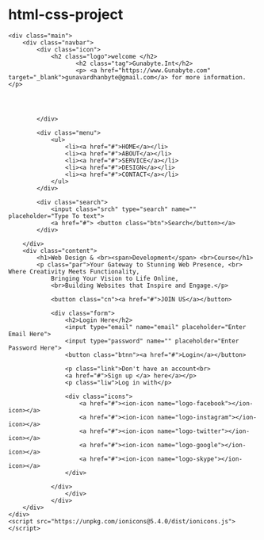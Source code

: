 # html-css-project
<!DOCTYPE html>
<html lang="en">
<head>
    <title>Webpage Design</title>
    <link rel="stylesheet" href="style.css">
</head>
<body>

    <div class="main">
        <div class="navbar">
            <div class="icon">
                <h2 class="logo">welcome </h2>
                       <h2 class="tag">Gunabyte.Int</h2>
                       <p> <a href="https://www.Gunabyte.com" target="_blank">gunavardhanbyte@gmail.com</a> for more information.</p>

                  

                
            </div>

            <div class="menu">
                <ul>
                    <li><a href="#">HOME</a></li>
                    <li><a href="#">ABOUT</a></li>
                    <li><a href="#">SERVICE</a></li>
                    <li><a href="#">DESIGN</a></li>
                    <li><a href="#">CONTACT</a></li>
                </ul>
            </div>

            <div class="search">
                <input class="srch" type="search" name="" placeholder="Type To text">
                <a href="#"> <button class="btn">Search</button></a>
            </div>

        </div> 
        <div class="content">
            <h1>Web Design & <br><span>Development</span> <br>Course</h1>
            <p class="par">Your Gateway to Stunning Web Presence, <br> Where Creativity Meets Functionality,
                Bringing Your Vision to Life Online,
                <br>Building Websites that Inspire and Engage.</p>

                <button class="cn"><a href="#">JOIN US</a></button>

                <div class="form">
                    <h2>Login Here</h2>
                    <input type="email" name="email" placeholder="Enter Email Here">
                    <input type="password" name="" placeholder="Enter Password Here">
                    <button class="btnn"><a href="#">Login</a></button>

                    <p class="link">Don't have an account<br>
                    <a href="#">Sign up </a> here</a></p>
                    <p class="liw">Log in with</p>

                    <div class="icons">
                        <a href="#"><ion-icon name="logo-facebook"></ion-icon></a>
                        <a href="#"><ion-icon name="logo-instagram"></ion-icon></a>
                        <a href="#"><ion-icon name="logo-twitter"></ion-icon></a>
                        <a href="#"><ion-icon name="logo-google"></ion-icon></a>
                        <a href="#"><ion-icon name="logo-skype"></ion-icon></a>
                    </div>

                </div>
                    </div>
                </div>
        </div>
    </div>
    <script src="https://unpkg.com/ionicons@5.4.0/dist/ionicons.js"></script>
</body>
</html>
